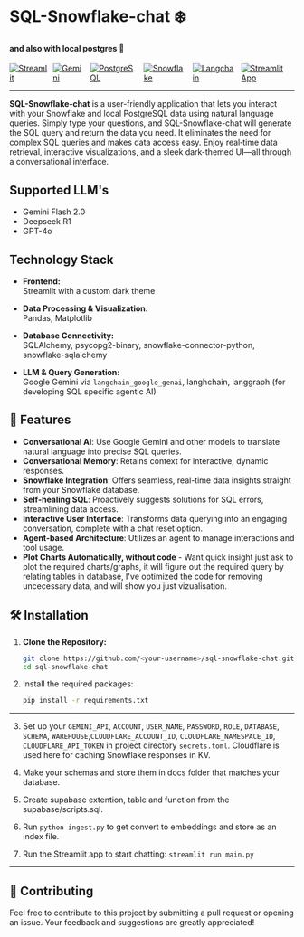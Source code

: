 # SQL-Snowflake-chat ❄️  
#### and also with local postgres 🐘

<div style="display: flex; gap: 10px;">
  <a href="https://streamlit.io/">
    <img src="https://img.shields.io/badge/-Streamlit-FF4B4B?style=flat-square&logo=streamlit&logoColor=white" alt="Streamlit">
  </a>
  <a href="https://gemini.google.com/">
    <img src="https://img.shields.io/badge/-Gemini-412991?style=flat-square&logo=google-gemini&logoColor=white" alt="Gemini">
  </a>
  <a href="https://www.postgresql.org/">
    <img src="https://img.shields.io/badge/-PostgreSQL-336791?style=flat-square&logo=postgresql&logoColor=white" alt="PostgreSQL">
  </a>
  <a href="https://www.snowflake.com/en/">
    <img src="https://img.shields.io/badge/-Snowflake-29BFFF?style=flat-square&logo=snowflake&logoColor=white" alt="Snowflake">
  </a>
  <a href="https://www.langchain.com/">
    <img src="https://img.shields.io/badge/-Langchain-gray?style=flat-square" alt="Langchain">
  </a>
  <a href="https://chat-sql-in-natural-language.streamlit.app/">
    <img src="https://static.streamlit.io/badges/streamlit_badge_black_white.svg" alt="Streamlit App">
  </a>
</div>

---
**SQL-Snowflake-chat** is a user-friendly application that lets you interact with your Snowflake and local PostgreSQL data using natural language queries. Simply type your questions, and SQL-Snowflake-chat will generate the SQL query and return the data you need. It eliminates the need for complex SQL queries and makes data access easy. Enjoy real‑time data retrieval, interactive visualizations, and a sleek dark-themed UI—all through a conversational interface.

## Supported LLM's

- Gemini Flash 2.0
- Deepseek R1
- GPT-4o


## Technology Stack

- **Frontend:**  
  Streamlit with a custom dark theme

- **Data Processing & Visualization:**  
  Pandas, Matplotlib

- **Database Connectivity:**  
  SQLAlchemy, psycopg2-binary, snowflake-connector-python, snowflake-sqlalchemy

- **LLM & Query Generation:**  
  Google Gemini via `langchain_google_genai`, langhchain, langgraph (for developing SQL specific agentic AI)



## 🌟 Features

- **Conversational AI**: Use Google Gemini and other models to translate natural language into precise SQL queries.
- **Conversational Memory**: Retains context for interactive, dynamic responses.
- **Snowflake Integration**: Offers seamless, real-time data insights straight from your Snowflake database.
- **Self-healing SQL**: Proactively suggests solutions for SQL errors, streamlining data access.
- **Interactive User Interface**: Transforms data querying into an engaging conversation, complete with a chat reset option.
- **Agent-based Architecture**: Utilizes an agent to manage interactions and tool usage.
- **Plot Charts Automatically, without code** - Want quick insight just ask to plot the required charts/graphs, it will figure out the required query by relating tables in database, I've optimized the code for removing uncecessary data, and will show you just vizualisation.

## 🛠️ Installation

1. **Clone the Repository:**

   ```bash
   git clone https://github.com/<your-username>/sql-snowflake-chat.git
   cd sql-snowflake-chat
   ```

2. Install the required packages:

   ```bash
   pip install -r requirements.txt
   ```
---


3. Set up your `GEMINI_API`, `ACCOUNT`, `USER_NAME`, `PASSWORD`, `ROLE`, `DATABASE`, `SCHEMA`, `WAREHOUSE`,`CLOUDFLARE_ACCOUNT_ID`, `CLOUDFLARE_NAMESPACE_ID`,
   `CLOUDFLARE_API_TOKEN` in project directory `secrets.toml`.
   Cloudflare is used here for caching Snowflake responses in KV.



4. Make your schemas and store them in docs folder that matches your database.

5. Create supabase extention, table and function from the supabase/scripts.sql.

6. Run `python ingest.py` to get convert to embeddings and store as an index file.

7. Run the Streamlit app to start chatting:
   ```streamlit run main.py```

---
## 🤝 Contributing

Feel free to contribute to this project by submitting a pull request or opening an issue. Your feedback and suggestions are greatly appreciated!
